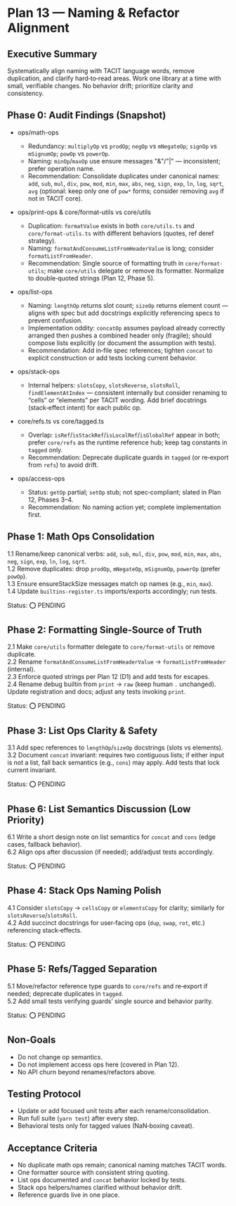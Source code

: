 # Plan 13 — Naming & Refactor Alignment

## Executive Summary

Systematically align naming with TACIT language words, remove duplication, and clarify hard‑to‑read areas. Work one library at a time with small, verifiable changes. No behavior drift; prioritize clarity and consistency.

## Phase 0: Audit Findings (Snapshot)

- ops/math-ops
  - Redundancy: `multiplyOp` vs `prodOp`; `negOp` vs `mNegateOp`; `signOp` vs `mSignumOp`; `powOp` vs `powerOp`.
  - Naming: `minOp`/`maxOp` use ensure messages "&"/"|" — inconsistent; prefer operation name.
  - Recommendation: Consolidate duplicates under canonical names: `add`, `sub`, `mul`, `div`, `pow`, `mod`, `min`, `max`, `abs`, `neg`, `sign`, `exp`, `ln`, `log`, `sqrt`, `avg` (optional: keep only one of `pow*` forms; consider removing `avg` if not in TACIT core).

- ops/print-ops & core/format-utils vs core/utils
  - Duplication: `formatValue` exists in both `core/utils.ts` and `core/format-utils.ts` with different behaviors (quotes, ref deref strategy).
  - Naming: `formatAndConsumeListFromHeaderValue` is long; consider `formatListFromHeader`.
  - Recommendation: Single source of formatting truth in `core/format-utils`; make `core/utils` delegate or remove its formatter. Normalize to double‑quoted strings (Plan 12, Phase 5).

- ops/list-ops
  - Naming: `lengthOp` returns slot count; `sizeOp` returns element count — aligns with spec but add docstrings explicitly referencing specs to prevent confusion.
  - Implementation oddity: `concatOp` assumes payload already correctly arranged then pushes a combined header only (fragile); should compose lists explicitly (or document the assumption with tests).
  - Recommendation: Add in‑file spec references; tighten `concat` to explicit construction or add tests locking current behavior.

- ops/stack-ops
  - Internal helpers: `slotsCopy`, `slotsReverse`, `slotsRoll`, `findElementAtIndex` — consistent internally but consider renaming to “cells” or “elements” per TACIT wording. Add brief docstrings (stack‑effect intent) for each public op.

- core/refs.ts vs core/tagged.ts
  - Overlap: `isRef`/`isStackRef`/`isLocalRef`/`isGlobalRef` appear in both; prefer `core/refs` as the runtime reference hub; keep tag constants in `tagged` only.
  - Recommendation: Deprecate duplicate guards in `tagged` (or re‑export from `refs`) to avoid drift.

- ops/access-ops
  - Status: `getOp` partial; `setOp` stub; not spec‑compliant; slated in Plan 12, Phases 3–4.
  - Recommendation: No naming action yet; complete implementation first.

## Phase 1: Math Ops Consolidation 

1.1 Rename/keep canonical verbs: `add`, `sub`, `mul`, `div`, `pow`, `mod`, `min`, `max`, `abs`, `neg`, `sign`, `exp`, `ln`, `log`, `sqrt`.  
1.2 Remove duplicates: drop `prodOp`, `mNegateOp`, `mSignumOp`, `powerOp` (prefer `powOp`).  
1.3 Ensure ensureStackSize messages match op names (e.g., `min`, `max`).  
1.4 Update `builtins-register.ts` imports/exports accordingly; run tests.  

Status: ⭕ PENDING

## Phase 2: Formatting Single‑Source of Truth 

2.1 Make `core/utils` formatter delegate to `core/format-utils` or remove duplicate.  
2.2 Rename `formatAndConsumeListFromHeaderValue` → `formatListFromHeader` (internal).  
2.3 Enforce quoted strings per Plan 12 (D1) and add tests for escapes.  
2.4 Rename debug builtin from `print` → `raw` (keep human `.` unchanged). Update registration and docs; adjust any tests invoking `print`.  

Status: ⭕ PENDING

## Phase 3: List Ops Clarity & Safety 

3.1 Add spec references to `lengthOp`/`sizeOp` docstrings (slots vs elements).  
3.2 Document `concat` invariant: requires two contiguous lists; if either input is not a list, fall back semantics (e.g., `cons`) may apply. Add tests that lock current invariant.  

Status: ⭕ PENDING

## Phase 6: List Semantics Discussion (Low Priority)

6.1 Write a short design note on list semantics for `concat` and `cons` (edge cases, fallback behavior).  
6.2 Align ops after discussion (if needed); add/adjust tests accordingly.

Status: ⭕ PENDING

## Phase 4: Stack Ops Naming Polish 

4.1 Consider `slotsCopy` → `cellsCopy` or `elementsCopy` for clarity; similarly for `slotsReverse`/`slotsRoll`.  
4.2 Add succinct docstrings for user‑facing ops (`dup`, `swap`, `rot`, etc.) referencing stack‑effects.  

Status: ⭕ PENDING

## Phase 5: Refs/Tagged Separation 

5.1 Move/refactor reference type guards to `core/refs` and re‑export if needed; deprecate duplicates in `tagged`.  
5.2 Add small tests verifying guards’ single source and behavior parity.  

Status: ⭕ PENDING

## Non‑Goals

- Do not change op semantics.  
- Do not implement access ops here (covered in Plan 12).  
- No API churn beyond renames/refactors above.

## Testing Protocol

- Update or add focused unit tests after each rename/consolidation.  
- Run full suite (`yarn test`) after every step.  
- Behavioral tests only for tagged values (NaN‑boxing caveat).

## Acceptance Criteria

- No duplicate math ops remain; canonical naming matches TACIT words.  
- One formatter source with consistent string quoting.  
- List ops documented and `concat` behavior locked by tests.  
- Stack ops helpers/names clarified without behavior drift.  
- Reference guards live in one place.
